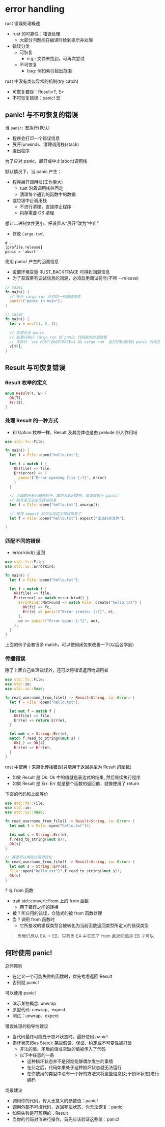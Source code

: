 # error handling

rust 错误处理概述

- rust 的可靠性：错误处理
  - 大部分问题能在编译时给到提示并处理
- 错误分类
  - 可恢复
    - e.g.: 文件未找到，可再次尝试
  - 不可恢复
    - bug: 例如索引超出范围

rust 中没有类似异常的机制(try catch)

- 可恢复错误：Result\<T, E\>
- 不可恢复错误：panic! 宏

## panic! 与不可恢复的错误

当 `panic!` 宏执行(默认)

- 程序会打印一个错误信息
- 展开(unwind)、清理调用栈(stack)
- 退出程序

为了应对 panic，展开或中止(abort)调用栈

默认情况下，当 panic 产生：

- 程序展开调用栈(工作量大)
  - rust 沿着调用栈往回走
  - 清理每个遇到的函数中的数据
- 或垃圾中止调用栈
  - 不进行清理，直接停止程序
  - 内存需要 OS 清理

想让二进制文件更小，把设置从“展开”改为“中止”

- 修改 `Cargo.toml`

```
# ...
[profile.release]
panic = 'abort'
```

使用 panic! 产生的回溯信息

- 设置环境变量 RUST_BACKTRACE 可得到回溯信息
- 为了获取带有调试信息的回溯，必须启用调试符号(不带 --release)

```rust
// case1
fn main() {
  // 执行 cargo run 会打印一些报错信息
  panic!("panic in main");
}

// case2
fn main() {
  let v = vec![1, 2, 3];

  // 这里也会 panic
  // 如果只执行 cargo run 则 panic 代码指向的是这里
  // 可执行 `set RUST_BACKTRACE=1 && cargo run` 会打印到源代码 panic 的地方
  v[99];
}
```

## Result 与可恢复错误

### Result 枚举的定义

```rust
enum Result<T, E> {
  Ok(T),
  Err(E),
}
```

### 处理 Result 的一种方式

- 和 Option 枚举一样，Result 及其变体也是由 prelude 带入作用域

```rust
use std::fs::File;

fn main() {
  let f = File::open("hello.txt");

  let f = match f {
    Ok(file) => file,
    Err(error) => {
      panic!("Error opening file {:?}", error)
    }
  }

  // 上面的所有代码等价于，成功会返回文件，错误就执行 panic!
  // 缺点是无法定义错误信息
  let f = File::open("hello.txt").unwrap();

  // 使用 expect 就可以自定义错误信息了
  let f = File::open("hello.txt").expect("无法打开文件");

}
```

### 匹配不同的错误

- error.kind() 返回

```rust
use std::fs::File;
use std::io::ErrorKind;

fn main() {
  let f = File::open("hello.txt");

  let f = match f {
    Ok(file) => file,
    Err(error) => match error.kind() {
      ErrorKind::NotFound => match File::create("hello.txt") {
        Ok(fc) => fc,
        Err(e) => panic!("Error create: {:?}", e),
      },
      oe => panic!("Error open: {:?}", oe),
    };
  }
}
```

上面的例子会套很多 match，可以使用闭包来改善一下(以后会学到)

### 传播错误

除了上面自己处理错误外，还可以将错误返回给调用者

```rust
use std::fs::File;
use std::io;
use std::is::Read;

fn read_username_from_file() -> Result<String, io::Error> {
  let f = File::open("hello.txt");

  let mut f = match f {
    Ok(file) => file,
    Err(e) => return Err(e),
  }

  let mut s = String::Err(e),
  match f.read_to_string(&mut s) {
    Ok(_) => Ok(s),
    Err(e) => Err(e),
  }
}
```

rust 中使用 `?` 来简化传播错误(只能用于返回类型为 Result 的函数)

- 如果 Result 是 Ok: Ok 中的值就是表达式的结果, 然后继续执行程序
- 如果 Result 是 Err: Err 就是整个函数的返回值，就像使用了 return

下面的代码和上面等价

```rust
use std::fs::File;
use std::io;
use std::is::Read;

fn read_username_from_file() -> Result<String, io::Error> {
  let mut f = File::open("hello.txt")?;

  let mut s = String::Err(e),
  f.read_to_string(&mut s)?;
  Ok(s)
}

// 甚至可以用链式调用优化
fn read_username_from_file() -> Result<String, io::Error> {
  let mut s = String::Err(e),
  File::open("hello.txt")?.f.read_to_string(&mut s)?;
  Ok(s)
}
```

? 与 from 函数

- trait std::convert::From 上的 from 函数
  - 用于错误之间的转换
- 被 ? 所应用的错误，会隐式的被 from 函数处理
- 当 ? 调用 from 函数时
  - 它所接收的错误类型会被转化为当前函数返回类型所定义的错误类型

> 当我们想从 EA -> EB，只有当 EA 中实现了 from 且返回值是 EB 才可以

## 何时使用 panic!

总体原则

- 在定义一个可能失败的函数时，优先考虑返回 Result
- 否则就 panic!

可以使用 panic!

- 演示某些概念: unwrap
- 原型代码: unwrap、expect
- 测试：unwrap、expect

错误处理的指导性建议

- 当代码最终可能处于损坏状态时，最好使用 panic!
- 损坏状态(Bas State): 某些假设、保证、约定或不可变性被打破
  - 非法的值、矛盾的值或空缺的值被传入了代码
  - 以下中任意的一条
    - 这种损坏状态并不是预期能够偶尔发生的事情
    - 在此之后，代码如果处于这种损坏状态就无法运行
    - 在你使用的类型中没有一个好的方法来将这些信息(处于损坏状态)进行编码

场景建议

- 调用你的代码，传入无意义的参数值：panic!
- 调用外部不可控代码，返回非法状态，你无法恢复：panic!
- 如果失败是可预期的：Result
- 当你的代码对值进行操作，首先应该验证这些值：panic!
